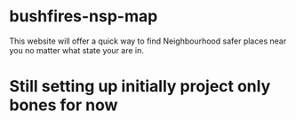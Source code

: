 # bushfires-nsp-map
This website will offer a quick way to find Neighbourhood safer places near you no matter what state your are in.

# Still setting up initially project only bones for now
